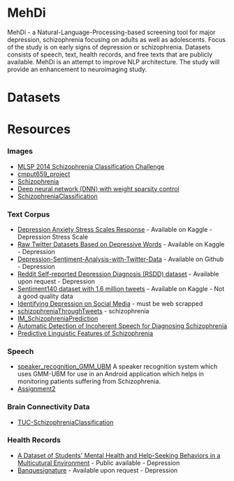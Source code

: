 # MehDi
MehDi - a Natural-Language-Processing-based screening tool for major depression, schizophrenia focusing on adults as well as adolescents. Focus of the study is on early signs of depression or schizophrenia. Datasets consists of speech, text, health records, and free texts that are publicly available. MehDi is an attempt to improve NLP architecture. The study will provide an enhancement to neuroimaging study.

# Datasets

# Resources
### Images
* [MLSP 2014 Schizophrenia Classification Challenge](https://www.kaggle.com/c/mlsp-2014-mri)
* [cmput659_project](https://github.com/CMPUT659T4/cmput659_project)
* [Schizophrenia](https://github.com/FabianKamp/Schizophrenia)
* [Deep neural network (DNN) with weight sparsity control](https://github.com/bsplku/dnnwsp)
* [SchizophreniaClassification](https://github.com/kabirahuja2431/SchizophreniaClassification)

### Text Corpus
* [Depression Anxiety Stress Scales Response](https://www.kaggle.com/lucasgreenwell/depression-anxiety-stress-scales-responses?select=codebook.txt) - Available on Kaggle - Depression Stress Scale
* [Raw Twitter Datasets Based on Depressive Words](https://www.kaggle.com/sawrav/raw-twitter-datasets-based-on-depressive-words) - Available on Kaggle - Depression
* [Depression-Sentiment-Analysis-with-Twitter-Data](https://github.com/AshwanthRamji/Depression-Sentiment-Analysis-with-Twitter-Data) - Available on Github - Depression
* [Reddit Self-reported Depression Diagnosis (RSDD) dataset](https://georgetown-ir-lab.github.io/emnlp17-depression/) - Available upon request - Depression
* [Sentiment140 dataset with 1.6 million tweets](https://www.kaggle.com/kazanova/sentiment140) - Available on Kaggle - Not a good quality data
* [Identifying Depression on Social Media](https://web.stanford.edu/class/archive/cs/cs224n/cs224n.1194/reports/custom/15712307.pdf) - must be web scrapped
* [schizophreniaThroughTweets](https://github.com/ssarkar2/schizophreniaThroughTweets) - schizophrenia
* [IM_SchizophreniaPrediction](https://github.com/lisabecker/IM_SchizophreniaPrediction)
* [Automatic Detection of Incoherent Speech for Diagnosing Schizophrenia](https://nlp.stanford.edu/pubs/iter2018shizophrenia.pdf)
* [Predictive Linguistic Features of Schizophrenia](https://arxiv.org/pdf/1810.09377.pdf)

### Speech
* [speaker_recognition_GMM_UBM](https://github.com/scelesticsiva/speaker_recognition_GMM_UBM)
  A speaker recognition system which uses GMM-UBM for use in an Android application which helps in monitoring patients suffering from Schizophrenia.
* [Assignment2](https://github.com/pernilleberg/Assignment2)

### Brain Connectivity Data
* [TUC-SchizophreniaClassification](https://github.com/Krith-man/TUC-SchizophreniaClassification)

### Health Records
* [A Dataset of Students' Mental Health and Help-Seeking Behaviors in a Multicutural Environment](https://www.mdpi.com/2306-5729/4/3/124/htm) - Public available - Depression
* [Banquesignature](https://www.banquesignature.ca/en/les-donnees-2/psychosociales-et-medicales/) - Available upon request - Depression

